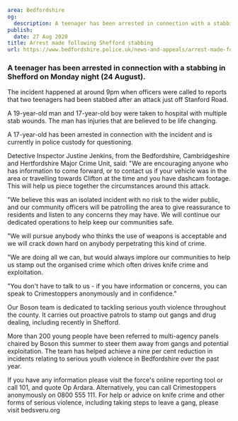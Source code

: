 ```yaml
area: Bedfordshire
og:
  description: A teenager has been arrested in connection with a stabbing in Shefford on Monday night (24 August).
publish:
  date: 27 Aug 2020
title: Arrest made following Shefford stabbing
url: https://www.bedfordshire.police.uk/news-and-appeals/arrest-made-following-shefford-stabbing
```

### A teenager has been arrested in connection with a stabbing in Shefford on Monday night (24 August).

The incident happened at around 9pm when officers were called to reports that two teenagers had been stabbed after an attack just off Stanford Road.

A 19-year-old man and 17-year-old boy were taken to hospital with multiple stab wounds. The man has injuries that are believed to be life changing.

A 17-year-old has been arrested in connection with the incident and is currently in police custody for questioning.

Detective Inspector Justine Jenkins, from the Bedfordshire, Cambridgeshire and Hertfordshire Major Crime Unit, said: "We are encouraging anyone who has information to come forward, or to contact us if your vehicle was in the area or travelling towards Clifton at the time and you have dashcam footage. This will help us piece together the circumstances around this attack.

"We believe this was an isolated incident with no risk to the wider public, and our community officers will be patrolling the area to give reassurance to residents and listen to any concerns they may have. We will continue our dedicated operations to help keep our communities safe.

"We will pursue anybody who thinks the use of weapons is acceptable and we will crack down hard on anybody perpetrating this kind of crime.

"We are doing all we can, but would always implore our communities to help us stamp out the organised crime which often drives knife crime and exploitation.

"You don't have to talk to us - if you have information or concerns, you can speak to Crimestoppers anonymously and in confidence."

Our Boson team is dedicated to tackling serious youth violence throughout the county. It carries out proactive patrols to stamp out gangs and drug dealing, including recently in Shefford.

More than 200 young people have been referred to multi-agency panels chaired by Boson this summer to steer them away from gangs and potential exploitation. The team has helped achieve a nine per cent reduction in incidents relating to serious youth violence in Bedfordshire over the past year.

If you have any information please visit the force's online reporting tool or call 101, and quote Op Ardara. Alternatively, you can call Crimestoppers anonymously on 0800 555 111. For help or advice on knife crime and other forms of serious violence, including taking steps to leave a gang, please visit bedsveru.org
